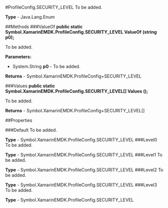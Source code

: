 #ProfileConfig.SECURITY_LEVEL
To be added.

**Type** - Java.Lang.Enum

##Methods
###ValueOf
**public static Symbol.XamarinEMDK.ProfileConfig.SECURITY_LEVEL ValueOf (string p0);**

To be added.

**Parameters:** 

* System.String **p0** - To be added.

**Returns** - Symbol.XamarinEMDK.ProfileConfig+SECURITY_LEVEL

###Values
**public static Symbol.XamarinEMDK.ProfileConfig.SECURITY_LEVEL[] Values ();**

To be added.


**Returns** - Symbol.XamarinEMDK.ProfileConfig+SECURITY_LEVEL[]

##Properties

###Default
To be added.

**Type** - Symbol.XamarinEMDK.ProfileConfig.SECURITY_LEVEL
###Level0
To be added.

**Type** - Symbol.XamarinEMDK.ProfileConfig.SECURITY_LEVEL
###Level1
To be added.

**Type** - Symbol.XamarinEMDK.ProfileConfig.SECURITY_LEVEL
###Level2
To be added.

**Type** - Symbol.XamarinEMDK.ProfileConfig.SECURITY_LEVEL
###Level3
To be added.

**Type** - Symbol.XamarinEMDK.ProfileConfig.SECURITY_LEVEL


